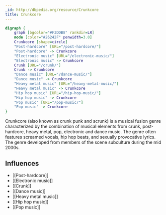 ```yaml
---
_id: http://dbpedia.org/resource/Crunkcore
title: Crunkcore
---
```


```dot
digraph {
	graph [bgcolor="#F3DDB8" rankdir=LR]
	node [color="#26242F" penwidth=3.0]
	Crunkcore [shape=circle]
	"Post-hardcore" [URL="/post-hardcore/"]
	"Post-hardcore" -> Crunkcore
	"Electronic music" [URL="/electronic-music/"]
	"Electronic music" -> Crunkcore
	Crunk [URL="/crunk/"]
	Crunk -> Crunkcore
	"Dance music" [URL="/dance-music/"]
	"Dance music" -> Crunkcore
	"Heavy metal music" [URL="/heavy-metal-music/"]
	"Heavy metal music" -> Crunkcore
	"Hip hop music" [URL="/hip-hop-music/"]
	"Hip hop music" -> Crunkcore
	"Pop music" [URL="/pop-music/"]
	"Pop music" -> Crunkcore
}
```

Crunkcore (also known as crunk punk and scrunk) is a musical fusion genre characterized by the combination of musical elements from crunk, post-hardcore, heavy metal, pop, electronic and dance music. The genre often features screamed vocals, hip hop beats, and sexually provocative lyrics. The genre developed from members of the scene subculture during the mid 2000s.

## Influences
- [[Post-hardcore]]
- [[Electronic music]]
- [[Crunk]]
- [[Dance music]]
- [[Heavy metal music]]
- [[Hip hop music]]
- [[Pop music]]
